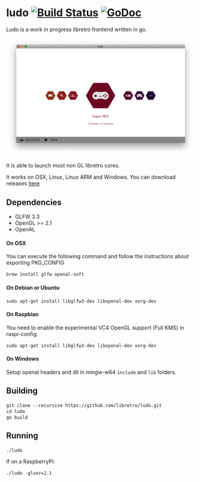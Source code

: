 # ludo [![Build Status](https://travis-ci.org/libretro/ludo.svg?branch=master)](https://travis-ci.org/libretro/ludo) [![GoDoc](https://godoc.org/github.com/libretro/ludo?status.svg)](https://godoc.org/github.com/libretro/ludo)

Ludo is a work in progress libretro frontend written in go.

<img src="https://raw.githubusercontent.com/kivutar/ludo-assets/master/illustration.png" />

It is able to launch most non GL libretro cores.

It works on OSX, Linux, Linux ARM and Windows. You can download releases [here](https://github.com/libretro/ludo/releases)

## Dependencies

 * GLFW 3.3
 * OpenGL >= 2.1
 * OpenAL

#### On OSX

You can execute the following command and follow the instructions about exporting PKG_CONFIG

    brew install glfw openal-soft

#### On Debian or Ubuntu

    sudo apt-get install libglfw3-dev libopenal-dev xorg-dev

#### On Raspbian

You need to enable the experimental VC4 OpenGL support (Full KMS) in raspi-config.

    sudo apt-get install libglfw3-dev libopenal-dev xorg-dev

#### On Windows

Setup openal headers and dll in mingw-w64 `include` and `lib` folders.

## Building

    git clone --recursive https://github.com/libretro/ludo.git
    cd ludo
    go build

## Running

    ./ludo

If on a RaspberryPi:

    ./ludo -glver=2.1
